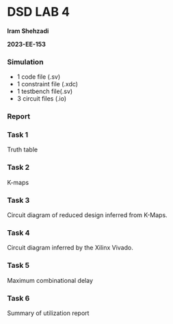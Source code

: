 # DSD LAB 4

**Iram Shehzadi**

**2023-EE-153**

### Simulation

* 1 code file (.sv)
* 1 constraint file (.xdc)
* 1 testbench file(.sv)
* 3 circuit files (.io)

### Report
### Task 1
Truth table 
### Task 2
K-maps
### Task 3
Circuit diagram of reduced design inferred from K-Maps.
### Task 4
Circuit diagram inferred by the Xilinx Vivado.
### Task 5
Maximum combinational delay
### Task 6
Summary of utilization report
